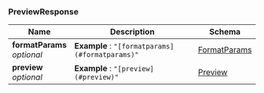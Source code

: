 
<a name="previewresponse"></a>
### PreviewResponse

|Name|Description|Schema|
|---|---|---|
|**formatParams**  <br>*optional*|**Example** : `"[formatparams](#formatparams)"`|[FormatParams](FormatParams.md#formatparams)|
|**preview**  <br>*optional*|**Example** : `"[preview](#preview)"`|[Preview](Preview.md#preview)|



